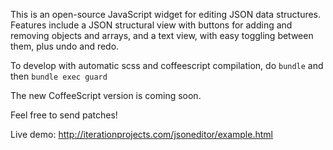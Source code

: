 This is an open-source JavaScript widget for editing JSON data structures.  Features include a JSON structural view with buttons for adding and removing objects and arrays, and a text view, with easy toggling between them, plus undo and redo.

To develop with automatic scss and coffeescript compilation, do `bundle` and then `bundle exec guard`

The new CoffeeScript version is coming soon.

Feel free to send patches!

Live demo: http://iterationprojects.com/jsoneditor/example.html
